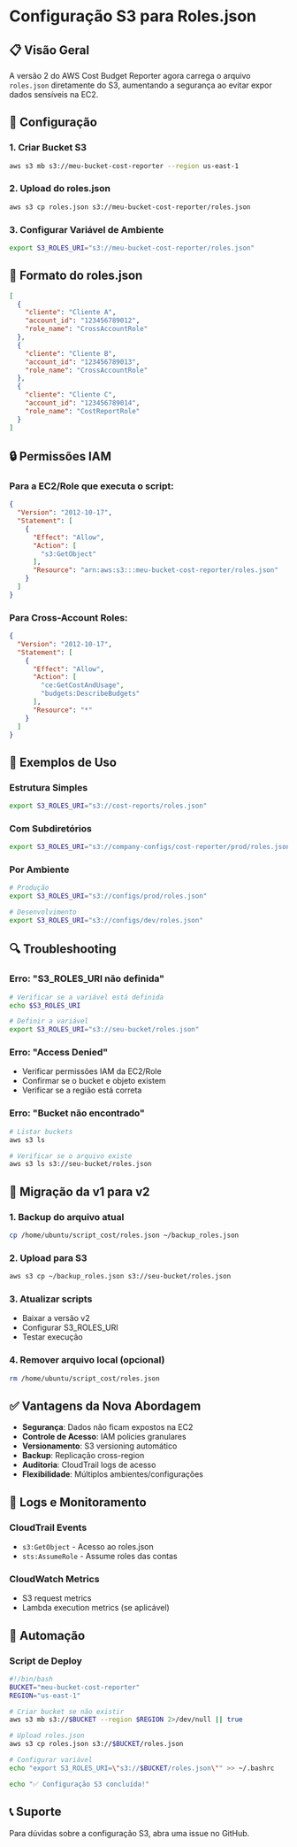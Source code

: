# Configuração S3 para Roles.json

## 📋 Visão Geral

A versão 2 do AWS Cost Budget Reporter agora carrega o arquivo `roles.json` diretamente do S3, aumentando a segurança ao evitar expor dados sensíveis na EC2.

## 🔧 Configuração

### 1. Criar Bucket S3

```bash
aws s3 mb s3://meu-bucket-cost-reporter --region us-east-1
```

### 2. Upload do roles.json

```bash
aws s3 cp roles.json s3://meu-bucket-cost-reporter/roles.json
```

### 3. Configurar Variável de Ambiente

```bash
export S3_ROLES_URI="s3://meu-bucket-cost-reporter/roles.json"
```

## 📄 Formato do roles.json

```json
[
  {
    "cliente": "Cliente A",
    "account_id": "123456789012", 
    "role_name": "CrossAccountRole"
  },
  {
    "cliente": "Cliente B",
    "account_id": "123456789013",
    "role_name": "CrossAccountRole"
  },
  {
    "cliente": "Cliente C",
    "account_id": "123456789014",
    "role_name": "CostReportRole"
  }
]
```

## 🔒 Permissões IAM

### Para a EC2/Role que executa o script:

```json
{
  "Version": "2012-10-17",
  "Statement": [
    {
      "Effect": "Allow",
      "Action": [
        "s3:GetObject"
      ],
      "Resource": "arn:aws:s3:::meu-bucket-cost-reporter/roles.json"
    }
  ]
}
```

### Para Cross-Account Roles:

```json
{
  "Version": "2012-10-17",
  "Statement": [
    {
      "Effect": "Allow",
      "Action": [
        "ce:GetCostAndUsage",
        "budgets:DescribeBudgets"
      ],
      "Resource": "*"
    }
  ]
}
```

## 🚀 Exemplos de Uso

### Estrutura Simples
```bash
export S3_ROLES_URI="s3://cost-reports/roles.json"
```

### Com Subdiretórios
```bash
export S3_ROLES_URI="s3://company-configs/cost-reporter/prod/roles.json"
```

### Por Ambiente
```bash
# Produção
export S3_ROLES_URI="s3://configs/prod/roles.json"

# Desenvolvimento  
export S3_ROLES_URI="s3://configs/dev/roles.json"
```

## 🔍 Troubleshooting

### Erro: "S3_ROLES_URI não definida"
```bash
# Verificar se a variável está definida
echo $S3_ROLES_URI

# Definir a variável
export S3_ROLES_URI="s3://seu-bucket/roles.json"
```

### Erro: "Access Denied"
- Verificar permissões IAM da EC2/Role
- Confirmar se o bucket e objeto existem
- Verificar se a região está correta

### Erro: "Bucket não encontrado"
```bash
# Listar buckets
aws s3 ls

# Verificar se o arquivo existe
aws s3 ls s3://seu-bucket/roles.json
```

## 🔄 Migração da v1 para v2

### 1. Backup do arquivo atual
```bash
cp /home/ubuntu/script_cost/roles.json ~/backup_roles.json
```

### 2. Upload para S3
```bash
aws s3 cp ~/backup_roles.json s3://seu-bucket/roles.json
```

### 3. Atualizar scripts
- Baixar a versão v2
- Configurar S3_ROLES_URI
- Testar execução

### 4. Remover arquivo local (opcional)
```bash
rm /home/ubuntu/script_cost/roles.json
```

## ✅ Vantagens da Nova Abordagem

- **Segurança**: Dados não ficam expostos na EC2
- **Controle de Acesso**: IAM policies granulares
- **Versionamento**: S3 versioning automático
- **Backup**: Replicação cross-region
- **Auditoria**: CloudTrail logs de acesso
- **Flexibilidade**: Múltiplos ambientes/configurações

## 📝 Logs e Monitoramento

### CloudTrail Events
- `s3:GetObject` - Acesso ao roles.json
- `sts:AssumeRole` - Assume roles das contas

### CloudWatch Metrics
- S3 request metrics
- Lambda execution metrics (se aplicável)

## 🔧 Automação

### Script de Deploy
```bash
#!/bin/bash
BUCKET="meu-bucket-cost-reporter"
REGION="us-east-1"

# Criar bucket se não existir
aws s3 mb s3://$BUCKET --region $REGION 2>/dev/null || true

# Upload roles.json
aws s3 cp roles.json s3://$BUCKET/roles.json

# Configurar variável
echo "export S3_ROLES_URI=\"s3://$BUCKET/roles.json\"" >> ~/.bashrc

echo "✅ Configuração S3 concluída!"
```

## 📞 Suporte

Para dúvidas sobre a configuração S3, abra uma issue no GitHub.
